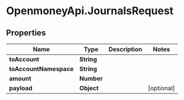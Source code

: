 # OpenmoneyApi.JournalsRequest

## Properties
Name | Type | Description | Notes
------------ | ------------- | ------------- | -------------
**toAccount** | **String** |  | 
**toAccountNamespace** | **String** |  | 
**amount** | **Number** |  | 
**payload** | **Object** |  | [optional] 


